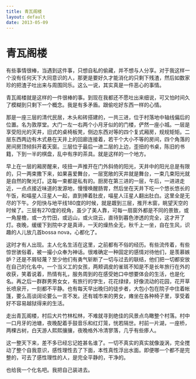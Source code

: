 ```yaml
---
title: 青瓦阁楼
layout: default
date: 2013-05-09
---
```

# 青瓦阁楼

有些事情很棒，当遇到这件事，只想自私的偷藏，并不想与人分享。对于我这样一个没有任何天下大同意识的人，那更是要好久才能消化的只剩下残渣，然后如数家珍的把渣子吐出来与周围同乐。这么一说，其实真是一件恶心的事情。

青瓦阁楼就是这样的一件很棒的事。到现在我都还不愿吐出来细说，可又怕时间久了模糊到只剩下一个概念。我是有多矛盾。跟偷吃好东西一样的心情。

那是一座三层的清代民居，木头和砖搭建的，一共三进，位于村落地中轴线偏后的位置。名为敦厚堂。大门一左一右两个小月牙似的的门楼，俨然一座小城。一层是享受阳光的天井，旧式的桌椅板凳，侧边东西对等的四个复式厢房，规规矩矩。二层东西两边有木式悬在天井上的回廊连接着，若干个大小不等的房间，四个角落的房间房顶倾斜开着天窗。三层位于最后一进二层的上边，歪扭的书桌，陈旧的书籍，下到一半的棋盘，乱中有序的茶具。就是这样的一个地方。

早上在一层的厢房醒来，吱扭一声推开在门外斜倚的阳光，天井中的阳光总是有限的，只一两束撒下来，如果喜爱舞台，一层宽敞的天井就是舞台，一束几束阳光就是自然的聚光灯。这每一束都是私有的。厨房在第三进的一层，午后，一进进走近，一点点接近味道的发源地，慢慢唤醒肠胃，然后坐在天井下吃一个悠长悠长的午饭，和喵星人汪星人一起，直到捧着肚皮，喵星人汪星人翻出肚白。这里全是无尽的下午。夕阳快与地平线180度的时候，就是踱到三层，推开木窗，眺望天空的时候了。三层有270度的视角，虽少了美人靠，可每一扇窗外都是不同的景致，或一角屋檐，或一方竹田，或远山，或火烧云，直待到暮色渗透的完全，这才开了灯。夜晚，缓缓下到院中才是真谛，一天的燥热全无，秋千上一坐，自在生风，识趣的人儿放几首bossa nova，心都化了。

这时才有人出现。主人化名生活在这里，之前都有不俗的经历。有些流传着，有些惊世骇俗着，被一撮小众奉为神话。很难确定一种固定的感情对待他们，是羡慕嫉妒？还是不屑轻蔑？至少他们有勇气斩断了一切与过去的联结，他们把一切都安放在自己的化名中。一个当义工的女孩，两颊调皮的雀斑不知是不是长年旅行在外的收获，笑着说着，热情有礼，服务周到的在感受她口中想要体会的生活，也是化名。再之后一群群男男女女，有旅行的学生，花花绿绿，好像流动的花园，花开草长喷泉开，一刻都不平静。也有每天早出晚归的徒步者，大包小包在院子中住着帐篷，要么高谈阔论要么一言不发。还有城市来的男女，瘫坐在各种椅子里，享受着好不容易越狱得来的生活。

走出青瓦阁楼，村后大片竹林松林，不难就寻到绝佳的风景点鸟瞰整个村落。村中一口月牙的池塘，夜晚配着手鼓音乐和红灯笼，恍若隔世。村前一片湖，一座桥，两棵古树，白天游人熙熙攘攘，夜晚格外冷清寥落，几乎有些瘆人。

这一整天下来，差不多已经忘记姓甚名谁了。一切不真实的真实就像漩涡，完全搅动了整个自我意识，感性理性去了下面，本性真性浮出水面。即便哪一个都不是完整的，可去了感性理性的人，是完全平静的，干净的。

也给我一个化名吧。我把自己装进去。